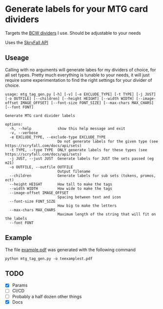 # Generate labels for your MTG card dividers

Targets the [BCW dividers](https://www.amazon.com/BCW-Brand-Trading-Divider-Cards/dp/B09JWZTTYD/) I use. Should be adjustable to your needs

Uses the [SkryFall API](https://scryfall.com/docs/api)

## Useage
Calling with no arguments will generate labes for my dividers of choice, for all set types. Pretty much everything is tunable to your needs, it will just require some experimentation to find the right settings for your divider of choice.

```
usage: mtg_tag_gen.py [-h] [-v] [-e EXCLUDE_TYPE] [-t TYPE] [-j JUST] [-o OUTFILE] [--children] [--height HEIGHT] [--width WIDTH] [--image-offset IMAGE_OFFSET] [--font-size FONT_SIZE] [--max-chars MAX_CHARS] [--font FONT]

Generate MTG card divider labels

options:
  -h, --help            show this help message and exit
  -v, --verbose
  -e EXCLUDE_TYPE, --exclude-type EXCLUDE_TYPE
                        Do not generate labels for the given type (see https://scryfall.com/docs/api/sets)
  -t TYPE, --type TYPE  ONLY generate labels for these types (see https://scryfall.com/docs/api/sets)
  -j JUST, --just JUST  Generate labels for JUST the sets passed (eg m21)
  -o OUTFILE, --outfile OUTFILE
                        Output filename
  --children            Generate labels for sub sets (tokens, promos, ect)
  --height HEIGHT       How tall to make the tags
  --width WIDTH         How wide to make the tags
  --image-offset IMAGE_OFFSET
                        Spacing between text and icon
  --font-size FONT_SIZE
                        How big to make the letters
  --max-chars MAX_CHARS
                        Maximum length of the string that will fit on the labels
  --font FONT
  ```
## Example
The file [example.pdf](./example.pdf) was generated with the following command

```shell
python mtg_tag_gen.py -o teexamplest.pdf 
```

## TODO
- [x] Params
- [ ] CI/CD
- [ ] Probably a half dozen other things
- [x] Docs